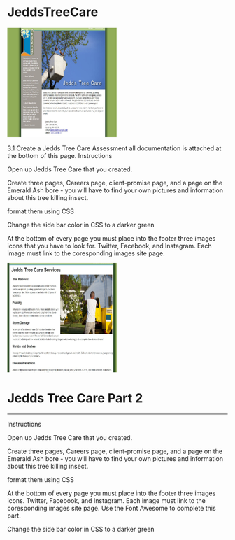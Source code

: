 # JeddsTreeCare

<img src="jedds1.JPG" height="250" width="250">

3.1 Create a Jedds Tree Care Assessment  all documentation is attached at the bottom of this page.
Instructions

Open up Jedds Tree Care that you created.

Create three pages, Careers page, client-promise page, and a page on the Emerald Ash bore - you will have to find your own pictures and information about this tree killing insect.

format them using CSS 

Change the side bar color in CSS to a darker green 

At the bottom of every page you must place into the footer three images icons that you have to look for. Twitter, Facebook, and Instagram. Each image must link to the coresponding images site page.

<img src="jedds2.JPG" height="250" width="250">

# Jedds Tree Care Part 2
<hr>
Instructions

Open up Jedds Tree Care that you created.

Create three pages, Careers page, client-promise page, and a page on the Emerald Ash bore - you will have to find your own pictures and information about this tree killing insect.

format them using CSS 

At the bottom of every page you must place into the footer three images icons. Twitter, Facebook, and Instagram. Each image must link to the coresponding images site page. Use the Font Awesome to complete this part.

Change the side bar color in CSS to a darker green 

